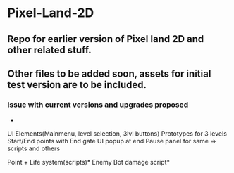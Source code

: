 # Pixel-Land-2D
## Repo for earlier version of Pixel land 2D and other related stuff.

## Other files to be added soon, assets for initial test version are to be included.

### Issue with current versions and upgrades proposed
-

UI Elements(Mainmenu, level selection, 3lvl buttons)
Prototypes for 3 levels
Start/End points with End gate
UI popup at end
Pause panel for same => scripts and others

Point + Life system(scripts)*
Enemy Bot damage script*
